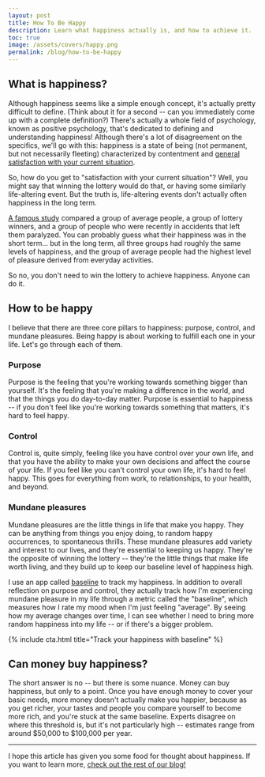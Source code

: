 ```yaml
---
layout: post
title: How To Be Happy
description: Learn what happiness actually is, and how to achieve it.
toc: true
image: /assets/covers/happy.png
permalink: /blog/how-to-be-happy
---
```

 
## What is happiness?

Although happiness seems like a simple enough concept, it's actually pretty difficult to define. (Think about it for a second -- can you immediately come up with a complete definition?) There's actually a whole field of psychology, known as positive psychology, that's dedicated to defining and understanding happiness! Although there's a lot of disagreement on the specifics, we'll go with this: happiness is a state of being (not permanent, but not necessarily fleeting) characterized by contentment and [general satisfaction with your current situation](https://www.oed.com/dictionary/happiness_n?tab=meaning_and_use).

So, how do you get to "satisfaction with your current situation"? Well, you might say that winning the lottery would do that, or having some similarly life-altering event. But the truth is, life-altering events don't actually often happiness in the long term.

[A famous study](https://pubmed.ncbi.nlm.nih.gov/690806/) compared a group of average people, a group of lottery winners, and a group of people who were recently in accidents that left them paralyzed. You can probably guess what their happiness was in the short term... but in the long term, all three groups had roughly the same levels of happiness, and the group of average people had the highest level of pleasure derived from everyday activities.

So no, you don't need to win the lottery to achieve happiness. Anyone can do it.

## How to be happy

I believe that there are three core pillars to happiness: purpose, control, and mundane pleasures. Being happy is about working to fulfill each one in your life. Let's go through each of them.

### Purpose

Purpose is the feeling that you're working towards something bigger than yourself. It's the feeling that you're making a difference in the world, and that the things you do day-to-day matter. Purpose is essential to happiness -- if you don't feel like you're working towards something that matters, it's hard to feel happy.

### Control

Control is, quite simply, feeling like you have control over your own life, and that you have the ability to make your own decisions and affect the course of your life. If you feel like you can't control your own life, it's hard to feel happy. This goes for everything from work, to relationships, to your health, and beyond.

### Mundane pleasures

Mundane pleasures are the little things in life that make you happy. They can be anything from things you enjoy doing, to random happy occurrences, to spontaneous thrills. These mundane pleasures add variety and interest to our lives, and they're essential to keeping us happy. They're the opposite of winning the lottery -- they're the little things that make life worth living, and they build up to keep our baseline level of happiness high.

I use an app called [baseline](https://getbaseline.app) to track my happiness. In addition to overall reflection on purpose and control, they actually track how I'm experiencing mundane pleasure in my life through a metric called the "baseline", which measures how I rate my mood when I'm just feeling "average". By seeing how my average changes over time, I can see whether I need to bring more random happiness into my life -- or if there's a bigger problem.

{% include cta.html title="Track your happiness with baseline" %}

## Can money buy happiness?

The short answer is no -- but there is some nuance. Money can buy happiness, but only to a point. Once you have enough money to cover your basic needs, more money doesn't actually make you happier, because as you get richer, your tastes and people you compare yourself to become more rich, and you're stuck at the same baseline. Experts disagree on where this threshold is, but it's not particularly high -- estimates range from around $50,000 to $100,000 per year.

-----------

I hope this article has given you some food for thought about happiness. If you want to learn more, [check out the rest of our blog!](https://getbaseline.app/blog)
